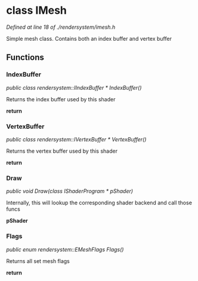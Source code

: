 # class IMesh

*Defined at line 18 of ./rendersystem/imesh.h*

 Simple mesh class. Contains both an index buffer and vertex buffer



## Functions

### IndexBuffer

*public class rendersystem::IIndexBuffer * IndexBuffer()*

 Returns the index buffer used by this shader

**return**

### VertexBuffer

*public class rendersystem::IVertexBuffer * VertexBuffer()*

 Returns the vertex buffer used by this shader

**return**

### Draw

*public void Draw(class IShaderProgram * pShader)*

 Internally, this will lookup the corresponding shader backend and call those funcs

**pShader**

### Flags

*public enum rendersystem::EMeshFlags Flags()*

 Returns all set mesh flags

**return**




